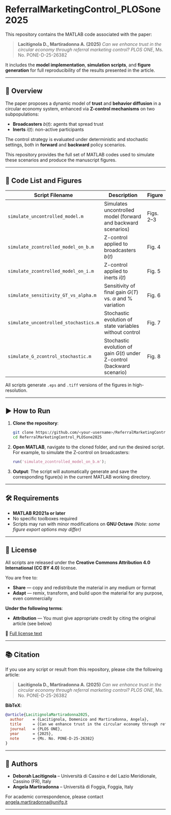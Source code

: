 # ReferralMarketingControl\_PLOSone2025

This repository contains the MATLAB code associated with the paper:

> **Lacitignola D., Martiradonna A. (2025)**
> *Can we enhance trust in the circular economy through referral marketing control?*
> *PLOS ONE*, Ms. No. PONE-D-25-26382

It includes the **model implementation**, **simulation scripts**, and **figure generation** for full reproducibility of the results presented in the article.

---

## 🧱 Overview

The paper proposes a dynamic model of **trust** and **behavior diffusion** in a circular economy system, enhanced via **Z-control mechanisms** on two subpopulations:

* **Broadcasters** $b(t)$: agents that spread trust
* **Inerts** $i(t)$: non-active participants

The control strategy is evaluated under deterministic and stochastic settings, both in **forward** and **backward** policy scenarios.

This repository provides the full set of MATLAB codes used to simulate these scenarios and produce the manuscript figures.

---

## 📂 Code List and Figures

| Script Filename                       | Description                                                             | Figure   |
| ------------------------------------- | ----------------------------------------------------------------------- | -------- |
| `simulate_uncontrolled_model.m`       | Simulates uncontrolled model (forward and backward scenarios)           | Figs. 2–3 |
| `simulate_zcontrolled_model_on_b.m`   | Z-control applied to broadcasters $b(t)$                                | Fig. 4   |
| `simulate_zcontrolled_model_on_i.m`   | Z-control applied to inerts $i(t)$                                      | Fig. 5   |
| `simulate_sensitivity_GT_vs_alpha.m`  | Sensitivity of final gain $G(T)$ vs. $\alpha$ and % variation           | Fig. 6   |
| `simulate_uncontrolled_stochastics.m` | Stochastic evolution of state variables without control                 | Fig. 7   |
| `simulate_G_zcontrol_stochastic.m`    | Stochastic evolution of gain $G(t)$ under Z-control (backward scenario) | Fig. 8   |

All scripts generate `.eps` and `.tiff` versions of the figures in high-resolution.

---

## ▶️ How to Run

1. **Clone the repository**:

   ```bash
   git clone https://github.com/<your-username>/ReferralMarketingControl_PLOSone2025.git
   cd ReferralMarketingControl_PLOSone2025
   ```

2. **Open MATLAB**, navigate to the cloned folder, and run the desired script.
   For example, to simulate the Z-control on broadcasters:

   ```matlab
   run('simulate_zcontrolled_model_on_b.m');
   ```

3. **Output**: The script will automatically generate and save the corresponding figure(s) in the current MATLAB working directory.

---

## 🛠 Requirements

* **MATLAB R2021a or later**
* No specific toolboxes required
* Scripts may run with minor modifications on **GNU Octave**
  *(Note: some figure export options may differ)*

---

## 🪪 License

All scripts are released under the **Creative Commons Attribution 4.0 International (CC BY 4.0)** license.

You are free to:

* **Share** — copy and redistribute the material in any medium or format
* **Adapt** — remix, transform, and build upon the material for any purpose, even commercially

**Under the following terms**:

* **Attribution** — You must give appropriate credit by citing the original article (see below)

📄 [Full license text](https://creativecommons.org/licenses/by/4.0/)

---

## 📚 Citation

If you use any script or result from this repository, please cite the following article:

> **Lacitignola D., Martiradonna A. (2025)**
> *Can we enhance trust in the circular economy through referral marketing control?*
> *PLOS ONE*, Ms. No. PONE-D-25-26382

**BibTeX**:

```bibtex
@article{LacitignolaMartiradonna2025,
  author    = {Lacitignola, Domenico and Martiradonna, Angela},
  title     = {Can we enhance trust in the circular economy through referral marketing control?},
  journal   = {PLOS ONE},
  year      = {2025},
  note      = {Ms. No. PONE-D-25-26382}
}
```

---

## 👥 Authors

* **Deborah Lacitignola** – Università di Cassino e del Lazio Meridionale, Cassino (FR), Italy
* **Angela Martiradonna** – Università di Foggia, Foggia, Italy

For academic correspondence, please contact angela.martiradonna@unifg.it


---
